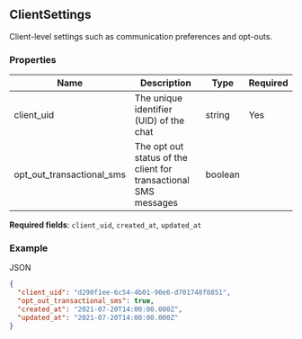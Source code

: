 ## ClientSettings

Client-level settings such as communication preferences and opt-outs.

### Properties

| Name | Description | Type | Required |
| --- | --- | --- | --- |
| client_uid | The unique identifier (UID) of the chat | string | Yes |
| opt_out_transactional_sms | The opt out status of the client for transactional SMS messages | boolean |  |

**Required fields**: `client_uid`, `created_at`, `updated_at`

### Example

JSON

```json
{
  "client_uid": "d290f1ee-6c54-4b01-90e6-d701748f0851",
  "opt_out_transactional_sms": true,
  "created_at": "2021-07-20T14:00:00.000Z",
  "updated_at": "2021-07-20T14:00:00.000Z"
}
```
